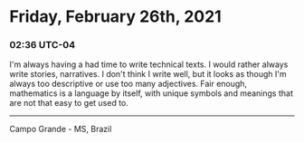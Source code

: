 # Friday, February 26th, 2021

### 02:36 UTC-04

I'm always having a had time to write technical texts. I would rather always write
stories, narratives. I don't think I write well, but it looks as though I'm always
too descriptive or use too many adjectives. Fair enough, mathematics is a language
by itself, with unique symbols and meanings that are not that easy to get used to.

---

Campo Grande - MS, Brazil

